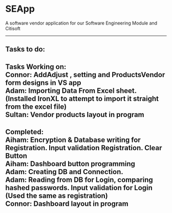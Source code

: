 # SEApp
A software vendor application for our Software Engineering Module and Citisoft

-------------------------------------------------------------------------------------------------------------
**Tasks to do:**<br>
-------------------------------------------------------------------------------------------------------------
**Tasks Working on:**<br>
Connor: AddAdjust , setting and ProductsVendor form designs in VS app<br>
Adam: Importing Data From Excel sheet. (Installed IronXL to attempt to import it straight from the excel file)<br>
Sultan: Vendor products layout in program<br>
-------------------------------------------------------------------------------------------------------------
**Completed:** <br>
Aiham: Encryption & Database writing for Registration. Input validation Registration. Clear Button <br>
Aiham: Dashboard button programming<br>
Adam: Creating DB and Connection. <br>
Adam: Reading from DB for Login, comparing hashed passwords. Input validation for Login (Used the same as registration) <br>
Connor: Dashboard layout in program <br>
-------------------------------------------------------------------------------------------------------------
